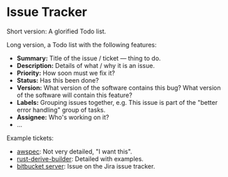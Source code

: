 # Issue Tracker

Short version: A glorified Todo list.

Long version, a Todo list with the following features:

* **Summary:** Title of the issue / ticket &mdash; thing to do.
* **Description:** Details of what / why it is an issue.
* **Priority:** How soon must we fix it?
* **Status:** Has this been done?
* **Version:** What version of the software contains this bug? What version of the software will contain this feature?
* **Labels:** Grouping issues together, e.g. This issue is part of the "better error handling" group of tasks.
* **Assignee:** Who's working on it?
* ...

Example tickets:

* [awspec](https://github.com/k1LoW/awspec/issues/218): Not very detailed, "I want this".
* [rust-derive-builder](https://github.com/colin-kiegel/rust-derive-builder/issues/43): Detailed with examples.
* [bitbucket server](https://jira.atlassian.com/browse/BSERV-4628): Issue on the Jira issue tracker.

